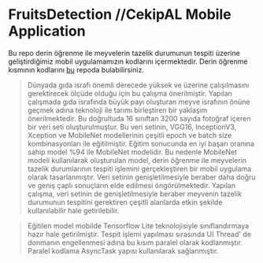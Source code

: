 # FruitsDetection //CekipAL Mobile Application
Bu repo derin öğrenme ile meyvelerin tazelik durumunun tespiti üzerine geliştirdiğimiz mobil uygulamamızın kodlarını içermektedir. Derin öğrenme kısmının kodlarını <a href="https://github.com/ayseyk/Rotten-FreshFruitDetection" target="_blank">bu</a> repoda bulabilirsiniz.

> Dünyada gıda israfı önemli derecede yüksek ve üzerine çalışılmasını gerektirecek ölçüde olduğu için bu çalışma önerilmiştir. Yapılan çalışmada gıda israfında büyük payı oluşturan meyve israfının önüne geçmek adına teknoloji ile tarımı birleştiren bir yaklaşım önerilmektedir. Bu doğrultuda 16 sınıftan 3200 sayıda fotoğraf içeren bir veri seti oluşturulmuştur. Bu veri setinin, VGG16, InceptionV3, Xception ve MobileNet modellerinin çeşitli epoch ve batch size kombinasyonları ile eğitilmiştir. Eğitim sonucunda en iyi başarı oranına sahip model %94 ile MobileNet modelidir. Bu nedenle MobileNet modeli kullanılarak oluşturulan model, derin öğrenme ile meyvelerin tazelik durumlarının tespiti işlemini gerçekleştiren bir mobil uygulama olarak tasarlanmıştır. Veri setinin genişletilmesiyle beraber daha doğru ve geniş çaplı sonuçların elde edilmesi öngörülmektedir. Yapılan çalışma, veri setinin de genişletilmesiyle beraber meyvenin tazelik durumunun tespitini gerektiren çeşitli alanlarda etkin şekilde kullanılabilir hale getirilebilir.

> Eğitilen model mobilde Tensorflow Lite teknolojisiyle sınıflandırmaya hazır hale getirilmiştir. Tespit işlemi yapılması sırasında UI Thread' de donmanın engellenmesi adına bu kısım paralel olarak kodlanmıştır. Paralel kodlama AsyncTask yapısı kullanılarak sağlanmıştır.


